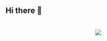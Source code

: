 ## Hi there 👋
<h1 align="center">  <img src="https://readme-typing-svg.herokuapp.com/?lines=fmt.Println(%22Hello%2C%20World!%22);print(%22Hello%2C%20World!%22)!&center=true&size=20"> </a> </h1>
<!--
![.NET](https://img.shields.io/badge/.NET-512BD4?style=flat-square&logo=C-Sharp&logoColor=ffffff)
![Java](https://img.shields.io/badge/-Java-007396?style=flat-square&logo=java&logoColor=ffffff)
[![Python](https://img.shields.io/badge/-Python-3776AB?style=flat-square&logo=python&logoColor=ffffff)](https://www.python.org/)
![JavaScript](https://img.shields.io/badge/JavaScript-F7DF1E?style=flat-square&logo=JavaScript&logoColor=ffffff)
![Vue.js](https://img.shields.io/badge/-Vue.js-4FC08D?style=flat-square&logo=Vue.js&logoColor=ffffff)
![Webpack](https://img.shields.io/badge/-Webpack-8DD6F9?style=flat-square&logo=webpack&logoColor=ffffff)
![Docker](https://img.shields.io/badge/Docker-2496ED?style=flat-square&logo=docker&logoColor=ffffff)
[![Linux](https://img.shields.io/badge/-Linux-333333?style=flat-square&logo=linux&logoColor=white)](https://www.linuxfoundation.org/)
![npm](https://img.shields.io/badge/-NPM-CB3837?style=flat-square&logo=npm&logoColor=white)
[![Git](https://img.shields.io/badge/-Git-f05032?style=flat-square&logo=git&logoColor=white)](https://git-scm.com/)
[![Playwright](https://img.shields.io/badge/Playwright-2496ED?style=flat-square&logo=playwright&logoColor=ffffff)](https://git-scm.com/)

-->

## 🔧 技术 & 工具

![](https://img.shields.io/badge/OS-Linux-informational?style=flat&logo=linux&logoColor=white&color=3776AB)
![](https://img.shields.io/badge/OS-Macos-informational?style=flat&logo=macos&logoColor=white&color=3776AB)
![](https://img.shields.io/badge/Code-Python-informational?style=flat&logo=python&logoColor=white&color=3776AB)
![](https://img.shields.io/badge/Code-Golang-informational?style=flat&logo=go&logoColor=white&color=3776AB)
![](https://img.shields.io/badge/Code-Yaml-informational?style=flat&logo=yaml&logoColor=white&color=3776AB)
![](https://img.shields.io/badge/Tools-Docker-informational?style=flat&logo=docker&logoColor=white&color=3776AB)
![](https://img.shields.io/badge/Tools-Mysql-informational?style=flat&logo=mysql&logoColor=white&color=3776AB)
![](https://img.shields.io/badge/Shell-Bash-informational?style=flat&logo=gnu-bash&logoColor=white&color=3776AB)

[![My Skills](https://skillicons.dev/icons?i=bash,git,gitlab,github,jenkins,linux,markdown,python,golang,redis,vscode,mysql,postgresql,qa)](https://skillicons.dev)



![Anurag's GitHub stats](https://github-readme-stats.vercel.app/api?username=ZeroBugHero&show_icons=true&theme=tokyonight)

[![Top Langs](https://github-readme-stats.vercel.app/api/top-langs/?username=ZeroBugHero&layout=compact)](https://github.com/ZeroBugHero/ZeroBugHero)



<!--
**ZeroBugHero/ZeroBugHero** is a ✨ _special_ ✨ repository because its `README.md` (this file) appears on your GitHub profile.

Here are some ideas to get you started:

- 🔭 I’m currently working on ...
- 🌱 I’m currently learning ...
- 👯 I’m looking to collaborate on ...
- 🤔 I’m looking for help with ...
- 💬 Ask me about ...
- 📫 How to reach me: ...
- 😄 Pronouns: ...
- ⚡ Fun fact: ...
-->
<!--
[![Ashutosh's github activity graph](https://github-readme-activity-graph.vercel.app/graph?username=ZeroBugHero&theme=github)](https://github.com/ZeroBugHero/ZeroBugHero)
-->
